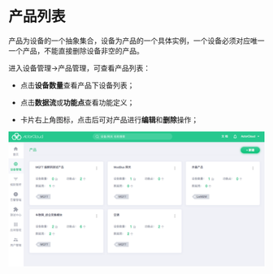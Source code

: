 # 产品列表

产品为设备的一个抽象集合，设备为产品的一个具体实例，一个设备必须对应唯一一个产品，不能直接删除设备非空的产品。

进入设备管理->产品管理，可查看产品列表：

- 点击**设备数量**查看产品下设备列表；

- 点击**数据流**或**功能点**查看功能定义；

- 卡片右上角图标，点击后可对产品进行**编辑**和**删除**操作；

![products](_assets/products.png)
